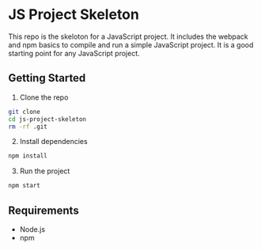# JS Project Skeleton

This repo is the skeloton for a JavaScript project. It includes the webpack and npm basics to compile and run a simple JavaScript project. It is a good starting point for any JavaScript project.

## Getting Started
1. Clone the repo
```bash
git clone
cd js-project-skeleton
rm -rf .git
```
2. Install dependencies
```bash
npm install
```
3. Run the project
```bash
npm start
```

## Requirements
- Node.js
- npm

